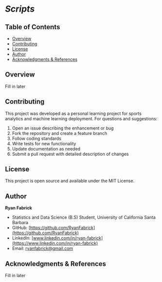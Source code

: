 # *Scripts*

## Table of Contents
- [Overview](#overview)
- [Contributing](#contributing)
- [License](#license)
- [Author](#author)
- [Acknowledgments & References](#acknowledgments--references)
    
## Overview

Fill in later

## Contributing

This project was developed as a personal learning project for sports analytics and machine learning deployment. For questions and suggestions:

1. Open an issue describing the enhancement or bug
2. Fork the repository and create a feature branch
3. Follow coding standards
4. Write tests for new functionality
5. Update documentation as needed
6. Submit a pull request with detailed description of changes

## License

This project is open source and available under the MIT License.

## Author

**Ryan Fabrick**
- Statistics and Data Science (B.S) Student, University of California Santa Barbara
- GitHub: [https://github.com/RyanFabrick](https://github.com/RyanFabrick)
- LinkedIn: [www.linkedin.com/in/ryan-fabrick](https://www.linkedin.com/in/ryan-fabrick)
- Email: ryanfabrick@gmail.com

## Acknowledgments & References

Fill in later